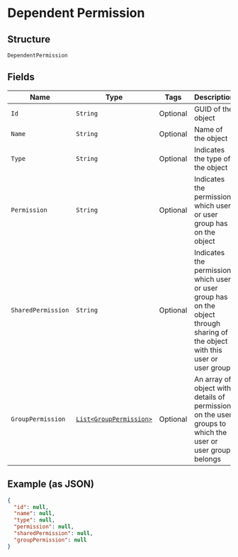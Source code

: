 
# Dependent Permission

## Structure

`DependentPermission`

## Fields

| Name | Type | Tags | Description | Getter | Setter |
|  --- | --- | --- | --- | --- | --- |
| `Id` | `String` | Optional | GUID of the object | String getId() | setId(String id) |
| `Name` | `String` | Optional | Name of the object | String getName() | setName(String name) |
| `Type` | `String` | Optional | Indicates the type of the object | String getType() | setType(String type) |
| `Permission` | `String` | Optional | Indicates the permission which user or user group has on the object | String getPermission() | setPermission(String permission) |
| `SharedPermission` | `String` | Optional | Indicates the permission which user or user group has on the object through sharing of the object with this user or user group | String getSharedPermission() | setSharedPermission(String sharedPermission) |
| `GroupPermission` | [`List<GroupPermission>`](../../doc/models/group-permission.md) | Optional | An array of object with details of permission on the user groups to which the user or user group belongs | List<GroupPermission> getGroupPermission() | setGroupPermission(List<GroupPermission> groupPermission) |

## Example (as JSON)

```json
{
  "id": null,
  "name": null,
  "type": null,
  "permission": null,
  "sharedPermission": null,
  "groupPermission": null
}
```

